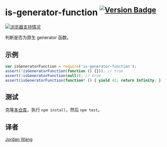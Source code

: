 # is-generator-function <sup>[![Version Badge](http://versionbadg.es/ljharb/is-generator-function.svg)](https://www.npmjs.com/package/is-generator-function)</sup>

[![浏览器支持情况](https://camo.githubusercontent.com/0524cf4e0849af89f8a8710c3ffc136301388412/68747470733a2f2f63692e746573746c696e672e636f6d2f6c6a686172622f69732d67656e657261746f722d66756e6374696f6e2e706e67)](https://ci.testling.com/ljharb/is-generator-function)

判断是否为原生 generator 函数。

## 示例

```js
var isGeneratorFunction = require('is-generator-function');
assert(!isGeneratorFunction(function () {})); // true
assert(!isGeneratorFunction(null)); // true
assert(isGeneratorFunction(function* () { yield 42; return Infinity; })); // true
```

## 测试
克隆[本仓库](https://github.com/ljharb/is-generator-function)，执行 `npm install`，然后 `npm test`。

## 译者

[Jordan Wang](https://github.com/mingmingwon/)
